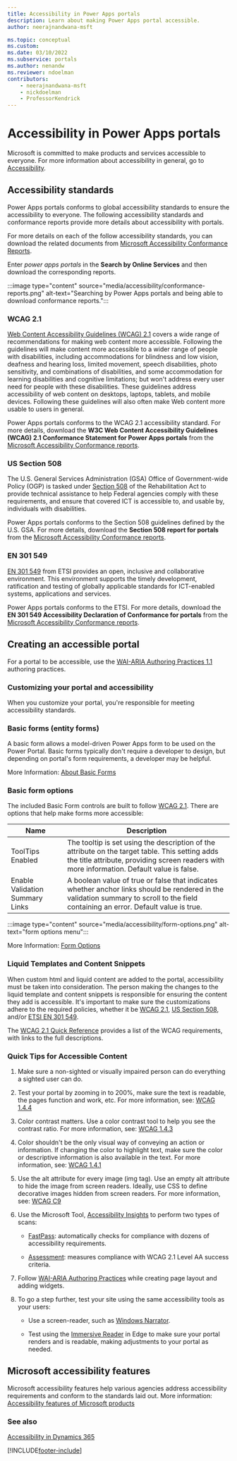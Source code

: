 ```yaml
---
title: Accessibility in Power Apps portals
description: Learn about making Power Apps portal accessible.
author: neerajnandwana-msft

ms.topic: conceptual
ms.custom: 
ms.date: 03/10/2022
ms.subservice: portals
ms.author: nenandw
ms.reviewer: ndoelman
contributors:
    - neerajnandwana-msft
    - nickdoelman
    - ProfessorKendrick
---
```

 
# Accessibility in Power Apps portals

Microsoft is committed to make products and services accessible to everyone. For more information about accessibility in general, go to [Accessibility](https://www.microsoft.com/accessibility).

## Accessibility standards

Power Apps portals conforms to global accessibility standards to ensure the accessibility to everyone. The following accessibility standards and conformance reports provide more details about accessibility with portals.

For more details on each of the follow accessibility standards, you can download the related documents from [Microsoft Accessibility Conformance Reports](https://cloudblogs.microsoft.com/industry-blog/government/2018/09/11/accessibility-conformance-reports/).

Enter *power apps portals* in the **Search by Online Services** and then download the corresponding reports.

:::image type="content" source="media/accessibility/conformance-reports.png" alt-text="Searching by Power Apps portals and being able to download conformance reports.":::

### WCAG 2.1

[Web Content Accessibility Guidelines (WCAG) 2.1](https://www.w3.org/TR/WCAG21/) covers a wide range of recommendations for making web content more accessible. Following the guidelines will make content more accessible to a wider range of people with disabilities, including accommodations for blindness and low vision, deafness and hearing loss, limited movement, speech disabilities, photo sensitivity, and combinations of disabilities, and some accommodation for learning disabilities and cognitive limitations; but won't address every user need for people with these disabilities. These guidelines address accessibility of web content on desktops, laptops, tablets, and mobile devices. Following these guidelines will also often make Web content more usable to users in general.

Power Apps portals conforms to the WCAG 2.1 accessibility standard. For more details, download the **W3C Web Content Accessibility Guidelines (WCAG) 2.1 Conformance Statement for Power Apps portals** from the [Microsoft Accessibility Conformance reports](#accessibility-standards).

### US Section 508

The U.S. General Services Administration (GSA) Office of Government-wide Policy (OGP) is tasked under [Section 508](https://www.section508.gov/) of the Rehabilitation Act to provide technical assistance to help Federal agencies comply with these requirements, and ensure that covered ICT is accessible to, and usable by, individuals with disabilities.

Power Apps portals conforms to the Section 508 guidelines defined by the U.S. GSA. For more details, download the **Section 508 report for portals** from the [Microsoft Accessibility Conformance reports](#accessibility-standards).

### EN 301 549

[EN 301 549](https://www.etsi.org/deliver/etsi_en/301500_301599/301549/02.01.02_60/en_301549v020102p.pdf) from ETSI provides an open, inclusive and collaborative environment. This environment supports the timely development, ratification and testing of globally applicable standards for ICT-enabled systems, applications and services.

Power Apps portals conforms to the ETSI. For more details, download the **EN 301 549 Accessibility Declaration of Conformance for portals** from the [Microsoft Accessibility Conformance reports](#accessibility-standards).

## Creating an accessible portal

For a portal to be accessible, use the [WAI-ARIA Authoring Practices 1.1](https://www.w3.org/TR/wai-aria-practices/) authoring practices.

### Customizing your portal and accessibility

When you customize your portal, you're responsible for meeting accessibility standards.

### Basic forms (entity forms)

A basic form allows a model-driven Power Apps form to be used on the Power Portal. Basic forms typically don't require a developer to design, but depending on portal's form requirements, a developer may be helpful.

More Information: [About Basic Forms](../configure/entity-forms.md)

### Basic form options

The included Basic Form controls are built to follow [WCAG 2.1](https://www.w3.org/TR/WCAG21/). There are options that help make forms more accessible:

| **Name**                        | **Description**                                                                                                                                                                               |
|---------------------------------|-----------------------------------------------------------------------------------------------------------------------------------------------------------------------------------------------|
| ToolTips Enabled                | The tooltip is set using the description of the attribute on the target table. This setting adds the title attribute, providing screen readers with more information. Default value is false. |
| Enable Validation Summary Links | A boolean value of true or false that indicates whether anchor links should be rendered in the validation summary to scroll to the field containing an error. Default value is true.          |

:::image type="content" source="media/accessibility/form-options.png" alt-text="form options menu":::

More Information: [Form Options](../configure/entity-forms.md#form-options)

### Liquid Templates and Content Snippets

When custom html and liquid content are added to the portal, accessibility must be taken into consideration. The person making the changes to the liquid template and content snippets is responsible for ensuring the content they add is accessible. It's important to make sure the customizations adhere to the required policies, whether it be [WCAG 2.1](#wcag-21), [US Section 508](#us-section-508), and/or [ETSI EN 301 549](#en-301-549).

The [WCAG 2.1 Quick Reference](https://www.w3.org/WAI/WCAG21/quickref/) provides a list of the WCAG requirements, with links to the full descriptions.

### Quick Tips for Accessible Content

1. Make sure a non-sighted or visually impaired person can do everything a sighted user can do.

1. Test your portal by zooming in to 200%, make sure the text is readable, the pages function and work, etc. For more information, see: [WCAG 1.4.4](https://nam06.safelinks.protection.outlook.com/?url=https%3A%2F%2Fwww.w3.org%2FWAI%2FWCAG21%2FUnderstanding%2Fresize-text.html&data=04%7C01%7CNeeraj.Nandwana%40microsoft.com%7Cdf0b316568b14277b61808d9e1a0ecc8%7C72f988bf86f141af91ab2d7cd011db47%7C1%7C0%7C637788903591078718%7CUnknown%7CTWFpbGZsb3d8eyJWIjoiMC4wLjAwMDAiLCJQIjoiV2luMzIiLCJBTiI6Ik1haWwiLCJXVCI6Mn0%3D%7C3000&sdata=7dwyo3J%2F7tC5ykGjHWYo%2FUb7mTSi7AFQ10ypb80wgFU%3D&reserved=0)

1. Color contrast matters.  Use a color contrast tool to help you see the contrast ratio. For more information, see: [WCAG 1.4.3](https://nam06.safelinks.protection.outlook.com/?url=https%3A%2F%2Fwww.w3.org%2FWAI%2FWCAG21%2FUnderstanding%2Fcontrast-minimum.html&data=04%7C01%7CNeeraj.Nandwana%40microsoft.com%7Cdf0b316568b14277b61808d9e1a0ecc8%7C72f988bf86f141af91ab2d7cd011db47%7C1%7C0%7C637788903591078718%7CUnknown%7CTWFpbGZsb3d8eyJWIjoiMC4wLjAwMDAiLCJQIjoiV2luMzIiLCJBTiI6Ik1haWwiLCJXVCI6Mn0%3D%7C3000&sdata=%2BYu2bmqn991ZMrtVBsquQ2TW1cazwBvSToKf8iyjwds%3D&reserved=0)

1. Color shouldn't be the only visual way of conveying an action or information. If changing the color to highlight text, make sure the color or descriptive information is also available in the text. For more information, see: [WCAG 1.4.1](https://nam06.safelinks.protection.outlook.com/?url=https%3A%2F%2Fwww.w3.org%2FWAI%2FWCAG21%2FUnderstanding%2Fuse-of-color.html&data=04%7C01%7CNeeraj.Nandwana%40microsoft.com%7Cdf0b316568b14277b61808d9e1a0ecc8%7C72f988bf86f141af91ab2d7cd011db47%7C1%7C0%7C637788903591078718%7CUnknown%7CTWFpbGZsb3d8eyJWIjoiMC4wLjAwMDAiLCJQIjoiV2luMzIiLCJBTiI6Ik1haWwiLCJXVCI6Mn0%3D%7C3000&sdata=wITEX%2BDM%2Bp4A6umK%2BCF4RjRAQu%2FMN4FAWnKFtlVh2wk%3D&reserved=0)

1. Use the alt attribute for every image (img tag). Use an empty alt attribute to hide the image from screen readers. Ideally, use CSS to define decorative images hidden from screen readers. For more information, see: [WCAG C9](https://nam06.safelinks.protection.outlook.com/?url=https%3A%2F%2Fwww.w3.org%2FWAI%2FWCAG21%2FTechniques%2Fcss%2FC9.html&data=04%7C01%7CNeeraj.Nandwana%40microsoft.com%7Cdf0b316568b14277b61808d9e1a0ecc8%7C72f988bf86f141af91ab2d7cd011db47%7C1%7C0%7C637788903591078718%7CUnknown%7CTWFpbGZsb3d8eyJWIjoiMC4wLjAwMDAiLCJQIjoiV2luMzIiLCJBTiI6Ik1haWwiLCJXVCI6Mn0%3D%7C3000&sdata=NdvmiSQDPg0AoniEyKo2xTxdlSyP8pNaM0NLfBRJTmQ%3D&reserved=0)

1. Use the Microsoft Tool, [Accessibility Insights](https://nam06.safelinks.protection.outlook.com/?url=https%3A%2F%2Faccessibilityinsights.io%2F&data=04%7C01%7CNeeraj.Nandwana%40microsoft.com%7Cdf0b316568b14277b61808d9e1a0ecc8%7C72f988bf86f141af91ab2d7cd011db47%7C1%7C0%7C637788903591078718%7CUnknown%7CTWFpbGZsb3d8eyJWIjoiMC4wLjAwMDAiLCJQIjoiV2luMzIiLCJBTiI6Ik1haWwiLCJXVCI6Mn0%3D%7C3000&sdata=%2F3DRWtlql3YNpTRP%2BBh%2FRrQbnvcqphp0TpJ2bI6oGZI%3D&reserved=0) to perform two types of scans:

    - [FastPass](https://nam06.safelinks.protection.outlook.com/?url=https%3A%2F%2Faccessibilityinsights.io%2Fdocs%2Fen%2Fweb%2Fgetstarted%2Ffastpass%2F&data=04%7C01%7CNeeraj.Nandwana%40microsoft.com%7Cdf0b316568b14277b61808d9e1a0ecc8%7C72f988bf86f141af91ab2d7cd011db47%7C1%7C0%7C637788903591078718%7CUnknown%7CTWFpbGZsb3d8eyJWIjoiMC4wLjAwMDAiLCJQIjoiV2luMzIiLCJBTiI6Ik1haWwiLCJXVCI6Mn0%3D%7C3000&sdata=v9Ni30%2FGosSEe5Tmcf35FVrnBrrKrLn24ecRowPR%2FQo%3D&reserved=0): automatically checks for compliance with dozens of accessibility requirements.

    - [Assessment](https://nam06.safelinks.protection.outlook.com/?url=https%3A%2F%2Faccessibilityinsights.io%2Fdocs%2Fen%2Fweb%2Fgetstarted%2Fassessment%2F&data=04%7C01%7CNeeraj.Nandwana%40microsoft.com%7Cdf0b316568b14277b61808d9e1a0ecc8%7C72f988bf86f141af91ab2d7cd011db47%7C1%7C0%7C637788903591128708%7CUnknown%7CTWFpbGZsb3d8eyJWIjoiMC4wLjAwMDAiLCJQIjoiV2luMzIiLCJBTiI6Ik1haWwiLCJXVCI6Mn0%3D%7C3000&sdata=iuCLSsz1XhTEjqzrZIZkSIvWjzpKaWOGQJbM0JX2PGY%3D&reserved=0): measures compliance with WCAG 2.1 Level AA success criteria.

1. Follow [WAI-ARIA Authoring Practices](https://www.w3.org/TR/wai-aria-practices/) while creating page layout and adding widgets.

1. To go a step further, test your site using the same accessibility tools as your users:

    - Use a screen-reader, such as [Windows Narrator](https://nam06.safelinks.protection.outlook.com/?url=https%3A%2F%2Fsupport.microsoft.com%2Fen-us%2Fwindows%2Fchapter-1-introducing-narrator-7fe8fd72-541f-4536-7658-bfc37ddaf9c6%23WindowsVersion%3DWindows_11&data=04%7C01%7CNeeraj.Nandwana%40microsoft.com%7Cdf0b316568b14277b61808d9e1a0ecc8%7C72f988bf86f141af91ab2d7cd011db47%7C1%7C0%7C637788903591128708%7CUnknown%7CTWFpbGZsb3d8eyJWIjoiMC4wLjAwMDAiLCJQIjoiV2luMzIiLCJBTiI6Ik1haWwiLCJXVCI6Mn0%3D%7C3000&sdata=84IQXrWI9NiMj79ESaayvhsVobSv%2BNOPNzhTIZWDaOg%3D&reserved=0).

    - Test using the [Immersive Reader](https://nam06.safelinks.protection.outlook.com/?url=https%3A%2F%2Feducation.microsoft.com%2Fen-us%2Fresource%2F9b010288&data=04%7C01%7CNeeraj.Nandwana%40microsoft.com%7Cdf0b316568b14277b61808d9e1a0ecc8%7C72f988bf86f141af91ab2d7cd011db47%7C1%7C0%7C637788903591128708%7CUnknown%7CTWFpbGZsb3d8eyJWIjoiMC4wLjAwMDAiLCJQIjoiV2luMzIiLCJBTiI6Ik1haWwiLCJXVCI6Mn0%3D%7C3000&sdata=aLsTp6MsE6qLNpY3FYC7vPmSuYeov%2F7n9nzCSalE2tE%3D&reserved=0) in Edge to make sure your portal renders and is readable, making adjustments to your portal as needed.

## Microsoft accessibility features

Microsoft accessibility features help various agencies address accessibility requirements and conform to the standards laid out. More information: [Accessibility features of Microsoft products](https://sway.office.com/vAdiAMXOJEQGVbqX)

### See also

[Accessibility in Dynamics 365](/dynamics365/get-started/accessibility/)


[!INCLUDE[footer-include](../../../includes/footer-banner.md)]